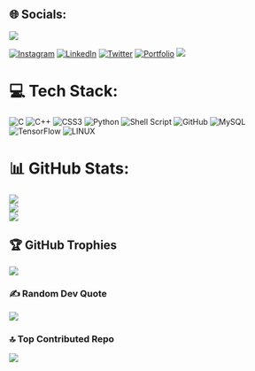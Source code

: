 
## 🌐 Socials:
![](https://komarev.com/ghpvc/?username=rakshitgupta9&color=blue)

[![Instagram](https://img.shields.io/badge/Instagram-%23E4405F.svg?logo=Instagram&logoColor=white)](https://instagram.com/rakshit9_/) [![LinkedIn](https://img.shields.io/badge/LinkedIn-%230077B5.svg?logo=linkedin&logoColor=white)](https://linkedin.com/in/rakshitgupta9) [![Twitter](https://img.shields.io/badge/Twitter-%231DA1F2.svg?logo=Twitter&logoColor=white)](https://twitter.com/rakshit9_) [![Portfolio](https://img.shields.io/badge/Portfolio-8A2BE2)](https://rakshitgupta9.github.io/Portfolio/index.html) [![](https://visitcount.itsvg.in/api?id=rakshitgupta9&icon=0&color=1)](https://visitcount.itsvg.in)


# 💻 Tech Stack:
![C](https://img.shields.io/badge/c-%2300599C.svg?style=for-the-badge&logo=c&logoColor=white) ![C++](https://img.shields.io/badge/c++-%2300599C.svg?style=for-the-badge&logo=c%2B%2B&logoColor=white) ![CSS3](https://img.shields.io/badge/css3-%231572B6.svg?style=for-the-badge&logo=css3&logoColor=white) ![Python](https://img.shields.io/badge/python-3670A0?style=for-the-badge&logo=python&logoColor=ffdd54) ![Shell Script](https://img.shields.io/badge/shell_script-%23121011.svg?style=for-the-badge&logo=gnu-bash&logoColor=white) ![GitHub](https://img.shields.io/badge/GitHub-%23121011.svg?style=for-the-badge&logo=github&logoColor=white) ![MySQL](https://img.shields.io/badge/mysql-%2300f.svg?style=for-the-badge&logo=mysql&logoColor=white) ![TensorFlow](https://img.shields.io/badge/TensorFlow-%23FF6F00.svg?style=for-the-badge&logo=TensorFlow&logoColor=white) ![LINUX](https://img.shields.io/badge/Linux-FCC624?style=for-the-badge&logo=linux&logoColor=black)

# 📊 GitHub Stats:
![](https://github-readme-stats.vercel.app/api?username=rakshitgupta9&theme=dark&hide_border=false&include_all_commits=false&count_private=false)<br/>
![](https://github-readme-streak-stats.herokuapp.com/?user=rakshitgupta9&theme=dark&hide_border=false)<br/>
![](https://github-readme-stats.vercel.app/api/top-langs/?username=rakshitgupta9&theme=dark&hide_border=false&include_all_commits=false&count_private=false&layout=compact)

## 🏆 GitHub Trophies
![](https://github-profile-trophy.vercel.app/?username=rakshitgupta9&theme=radical&no-frame=false&no-bg=false&margin-w=4)

### ✍️ Random Dev Quote
![](https://quotes-github-readme.vercel.app/api?type=horizontal&theme=dark)

### 🔝 Top Contributed Repo
![](https://github-contributor-stats.vercel.app/api?username=rakshitgupta9&limit=5&theme=dark&combine_all_yearly_contributions=true)
